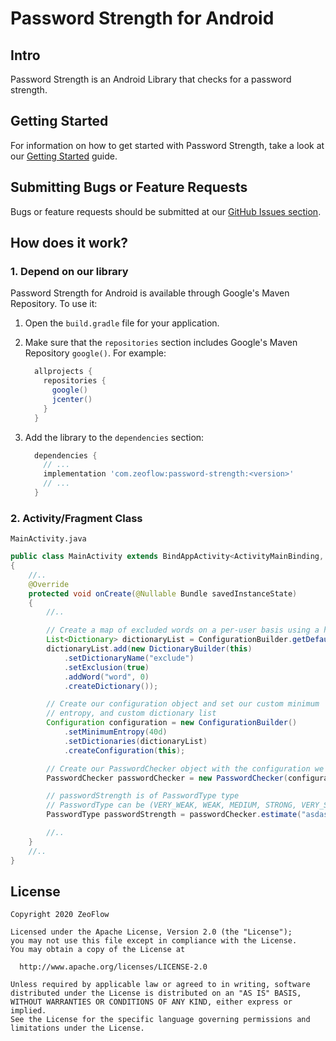 # Password Strength for Android

## Intro
Password Strength is an Android Library that checks for a password
strength.

## Getting Started
For information on how to get started with Password Strength,
take a look at our [Getting Started](docs/getting-started.md) guide.

## Submitting Bugs or Feature Requests
Bugs or feature requests should be submitted at our [GitHub Issues section](https://github.com/zeoflow/password-strength/issues).

## How does it work?
### 1. Depend on our library

Password Strength for Android is available through Google's Maven Repository.
To use it:

1.  Open the `build.gradle` file for your application.
2.  Make sure that the `repositories` section includes Google's Maven Repository
    `google()`. For example:

    ```groovy
      allprojects {
        repositories {
          google()
          jcenter()
        }
      }
    ```

3.  Add the library to the `dependencies` section:

    ```groovy
      dependencies {
        // ...
        implementation 'com.zeoflow:password-strength:<version>'
        // ...
      }
    ```

### 2. Activity/Fragment Class
`MainActivity.java`

```java
public class MainActivity extends BindAppActivity<ActivityMainBinding, MainViewBinding>
{
    //..
    @Override
    protected void onCreate(@Nullable Bundle savedInstanceState)
    {
        //..

        // Create a map of excluded words on a per-user basis using a hypothetical "User" object that contains this info
        List<Dictionary> dictionaryList = ConfigurationBuilder.getDefaultDictionaries(this);
        dictionaryList.add(new DictionaryBuilder(this)
            .setDictionaryName("exclude")
            .setExclusion(true)
            .addWord("word", 0)
            .createDictionary());

        // Create our configuration object and set our custom minimum
        // entropy, and custom dictionary list
        Configuration configuration = new ConfigurationBuilder()
            .setMinimumEntropy(40d)
            .setDictionaries(dictionaryList)
            .createConfiguration(this);

        // Create our PasswordChecker object with the configuration we built
        PasswordChecker passwordChecker = new PasswordChecker(configuration);

        // passwordStrength is of PasswordType type
        // PasswordType can be (VERY_WEAK, WEAK, MEDIUM, STRONG, VERY_STRONG)
        PasswordType passwordStrength = passwordChecker.estimate("asdasdssd").getStrength();

        //..
    }
    //..
}
```

## License
    Copyright 2020 ZeoFlow
    
    Licensed under the Apache License, Version 2.0 (the "License");
    you may not use this file except in compliance with the License.
    You may obtain a copy of the License at
    
      http://www.apache.org/licenses/LICENSE-2.0
    
    Unless required by applicable law or agreed to in writing, software
    distributed under the License is distributed on an "AS IS" BASIS,
    WITHOUT WARRANTIES OR CONDITIONS OF ANY KIND, either express or implied.
    See the License for the specific language governing permissions and
    limitations under the License.
